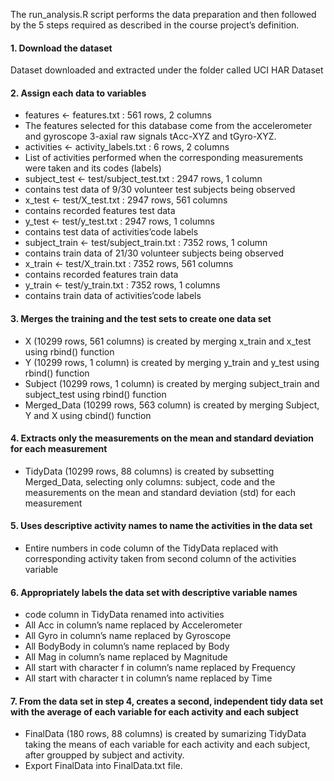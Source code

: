 The run_analysis.R script performs the data preparation and then followed by the 5 steps required as described in the course project’s definition.

#### 1. Download the dataset
Dataset downloaded and extracted under the folder called UCI HAR Dataset

#### 2. Assign each data to variables
- features <- features.txt : 561 rows, 2 columns
- The features selected for this database come from the accelerometer and gyroscope 3-axial raw signals tAcc-XYZ and tGyro-XYZ.
- activities <- activity_labels.txt : 6 rows, 2 columns
- List of activities performed when the corresponding measurements were taken and its codes (labels)
- subject_test <- test/subject_test.txt : 2947 rows, 1 column
- contains test data of 9/30 volunteer test subjects being observed
- x_test <- test/X_test.txt : 2947 rows, 561 columns
- contains recorded features test data
- y_test <- test/y_test.txt : 2947 rows, 1 columns
- contains test data of activities’code labels
- subject_train <- test/subject_train.txt : 7352 rows, 1 column
- contains train data of 21/30 volunteer subjects being observed
- x_train <- test/X_train.txt : 7352 rows, 561 columns
- contains recorded features train data
- y_train <- test/y_train.txt : 7352 rows, 1 columns
- contains train data of activities’code labels

#### 3. Merges the training and the test sets to create one data set
- X (10299 rows, 561 columns) is created by merging x_train and x_test using rbind() function
- Y (10299 rows, 1 column) is created by merging y_train and y_test using rbind() function
- Subject (10299 rows, 1 column) is created by merging subject_train and subject_test using rbind() function
- Merged_Data (10299 rows, 563 column) is created by merging Subject, Y and X using cbind() function

#### 4. Extracts only the measurements on the mean and standard deviation for each measurement
- TidyData (10299 rows, 88 columns) is created by subsetting Merged_Data, selecting only columns: subject, code and the measurements on the mean and standard deviation (std) for each measurement

#### 5. Uses descriptive activity names to name the activities in the data set
- Entire numbers in code column of the TidyData replaced with corresponding activity taken from second column of the activities variable

#### 6. Appropriately labels the data set with descriptive variable names
- code column in TidyData renamed into activities
- All Acc in column’s name replaced by Accelerometer
- All Gyro in column’s name replaced by Gyroscope
- All BodyBody in column’s name replaced by Body
- All Mag in column’s name replaced by Magnitude
- All start with character f in column’s name replaced by Frequency
- All start with character t in column’s name replaced by Time

#### 7. From the data set in step 4, creates a second, independent tidy data set with the average of each variable for each activity and each subject
- FinalData (180 rows, 88 columns) is created by sumarizing TidyData taking the means of each variable for each activity and each subject, after groupped by subject and activity.
- Export FinalData into FinalData.txt file.
